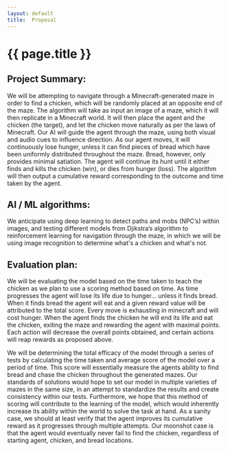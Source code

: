 ```yaml
---
layout: default
title:  Proposal
---
```


# {{ page.title }}

## Project Summary:
We will be attempting to navigate through a Minecraft-generated maze in order to find a chicken, which will be randomly placed at an opposite end of the maze. The algorithm will take as input an image of a maze, which it will then replicate in a Minecraft world. It will then place the agent and the chicken (the target), and let the chicken move naturally as per the laws of Minecraft. Our AI will guide the agent through the maze, using both visual and audio cues to influence direction. As our agent moves, it will continuously lose hunger, unless it can find pieces of bread which have been uniformly distributed throughout the maze. Bread, however, only provides minimal satiation. The agent will continue its hunt until it either finds and kills the chicken (win), or dies from hunger (loss). The algorithm will then output a cumulative reward corresponding to the outcome and time taken by the agent.

## AI / ML algorithms:
We anticipate using deep learning to detect paths and mobs (NPC’s) within images, and testing different models from Djikstra’s algorithm to reinforcement learning for navigation through the maze, in which we will be using image recognition to determine what's a chicken and what's not.

## Evaluation plan:
We will be evaluating the model based on the time taken to teach the chicken as we plan to use a scoring method based on time. As time progresses the agent will lose its life due to hunger… unless it finds bread. When it finds bread the agent will eat and a given reward value will be attributed to the total score. Every move is exhausting in minecraft and will cost hunger. When the agent finds the chicken he will end its life and eat the chicken, exiting the maze and rewarding the agent with maximal points. Each action will decrease the overall points obtained, and certain actions will reap rewards as proposed above. 

We will be determining the total efficacy of the model through a series of tests by calculating the time taken and average score of the model over a period of time. This score will essentially measure the agents ability to find bread and chase the chicken throughout the generated mazes. Our standards of solutions would hope to set our model in multiple varieties of mazes in the same size, in an attempt to standardize the results and create consistency within our tests. Furthermore, we hope that this method of scoring will contribute to the learning of the model, which would inherently increase its ability within the world to solve the task at hand. As a sanity case, we should at least verify that the agent improves its cumulative reward as it progresses through multiple attempts. Our moonshot case is that the agent would eventually never fail to find the chicken, regardless of starting agent, chicken, and bread locations.